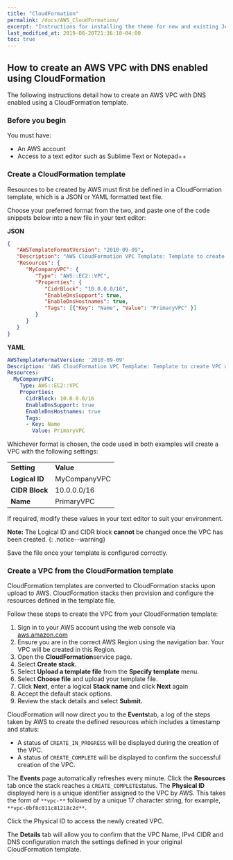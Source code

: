```yaml
---
title: "CloudFormation"
permalink: /docs/AWS_CloudFormation/
excerpt: "Instructions for installing the theme for new and existing Jekyll based sites."
last_modified_at: 2019-08-20T21:36:18-04:00
toc: true
---
```



## **How to create an AWS VPC with DNS enabled using CloudFormation**

The following instructions detail how to create an AWS VPC with DNS enabled using a CloudFormation template. 


### **Before you begin**

You must have:

* An AWS account
* Access to a text editor such as Sublime Text or Notepad++


### **Create a CloudFormation template**

Resources to be created by AWS must first be defined in a CloudFormation template, which is a JSON or YAML formatted text file.

Choose your preferred format from the two, and paste one of the code snippets below into a new file in your text editor:

**JSON**


```json
{
   "AWSTemplateFormatVersion": "2010-09-09",
   "Description": "AWS CloudFormation VPC Template: Template to create VPC with DNS enabled.",
   "Resources": {
      "MyCompanyVPC": {
         "Type": "AWS::EC2::VPC",
         "Properties": {
            "CidrBlock": "10.0.0.0/16",
            "EnableDnsSupport": true,
            "EnableDnsHostnames": true,
            "Tags": [{"Key": "Name", "Value": "PrimaryVPC" }]                  
         }
      }
   }
}
```


**YAML**


```yaml
AWSTemplateFormatVersion: '2010-09-09'
Description: 'AWS CloudFormation VPC Template: Template to create VPC with DNS enabled.'
Resources:
  MyCompanyVPC:
    Type: AWS::EC2::VPC
    Properties:
      CidrBlock: 10.0.0.0/16
      EnableDnsSupport: true
      EnableDnsHostnames: true
      Tags:
      - Key: Name
        Value: PrimaryVPC
```


Whichever format is chosen, the code used in both examples will create a VPC with the following settings:


<table>
  <tr>
   <td><strong>Setting</strong>
   </td>
   <td><strong>Value</strong>
   </td>
  </tr>
  <tr>
   <td><strong>Logical ID</strong>
   </td>
   <td>MyCompanyVPC
   </td>
  </tr>
  <tr>
   <td><strong>CIDR Block</strong>
   </td>
   <td>10.0.0.0/16
   </td>
  </tr>
  <tr>
   <td><strong>Name</strong>
   </td>
   <td>PrimaryVPC
   </td>
  </tr>
</table>


If required, modify these values in your text editor to suit your environment. 

**Note:** The Logical ID and CIDR block **cannot** be changed once the VPC has been created.
{: .notice--warning}

Save the file once your template is configured correctly.


### **Create a VPC from the CloudFormation template**

CloudFormation templates are converted to CloudFormation stacks upon upload to AWS. CloudFormation stacks then provision and configure the resources defined in the template file.

Follow these steps to create the VPC from your CloudFormation template:



1. Sign in to your AWS account using the web console via [aws.amazon.com](aws.amazon.com) 
2. Ensure you are in the correct AWS Region using the navigation bar. Your VPC will be created in this Region.
3. Open the **CloudFormation**service page.
4. Select **Create stack.**
5. Select **Upload a template file** from the **Specify template** menu. 
6. Select **Choose file** and upload your template file.
7. Click **Next**, enter a logical **Stack name** and click **Next** again
8. Accept the default stack options.
9. Review the stack details and select **Submit.**

CloudFormation will now direct you to the **Events**tab, a log of the steps taken by AWS to create the defined resources which includes a timestamp and status: 



* A status of `CREATE_IN_PROGRESS` will be displayed during the creation of the VPC.
* A status of `CREATE_COMPLETE` will be displayed to confirm the successful creation of the VPC.

The **Events** page automatically refreshes every minute. Click the **Resources** tab once the stack reaches a `CREATE_COMPLETE`status. 
The **Physical ID** displayed here is a unique identifier assigned to the VPC by AWS. This takes the form of `**vpc-**` followed by a unique 17 character string, for example,  `**vpc-0bf8c011c81218c2d**`.

Click the Physical ID to access the newly created VPC. 

The **Details** tab will allow you to confirm that the VPC Name, IPv4 CIDR and DNS configuration match the settings defined in your original CloudFormation template. 